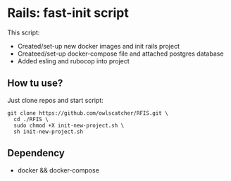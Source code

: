 # Rails: fast-init script

This script:
- Created/set-up new docker images and init rails project
- Createed/set-up docker-compose file and attached postgres database
- Added esling and rubocop into project

## How tu use?
Just clone repos and start script:
```
git clone https://github.com/owlscatcher/RFIS.git \
  cd ./RFIS \
  sudo chmod +X init-new-project.sh \
  sh init-new-project.sh
```

## Dependency
- docker && docker-compose
